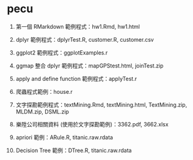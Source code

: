 # pecu

1. 第一個 RMarkdown 範例程式：hw1.Rmd, hw1.html

2. dplyr 範例程式：dplyrTest.R, customer.R, customer.csv

3. ggplot2 範例程式：ggplotExamples.r

4. ggmap 整合 dplyr 範例程式：mapGPStest.html, joinTest.zip

5. apply and define function 範例程式：applyTest.r

6. 爬蟲程式範例：house.r

7. 文字探勘範例程式：textMining.Rmd, textMining.html, TextMining.zip, MLDM.zip, DSML.zip

8. 樂陞公司相關資料 (使用於文字探勘範例)：3362.pdf, 3662.xlsx

9. apriori 範例：ARule.R, titanic.raw.rdata

10. Decision Tree 範例：DTree.R, titanic.raw.rdata
